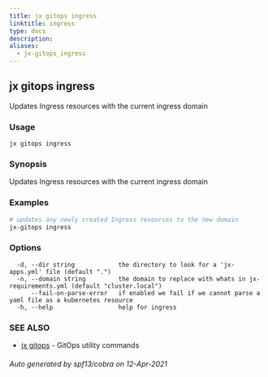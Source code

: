 ```yaml
---
title: jx gitops ingress
linktitle: ingress
type: docs
description: 
aliases:
  - jx-gitops_ingress
---
```


## jx gitops ingress

Updates Ingress resources with the current ingress domain

### Usage

```
jx gitops ingress
```

### Synopsis

Updates Ingress resources with the current ingress domain

### Examples

  ```bash
  # updates any newly created Ingress resources to the new domain
  jx-gitops ingress

  ```
### Options

```
  -d, --dir string            the directory to look for a 'jx-apps.yml' file (default ".")
  -n, --domain string         the domain to replace with whats in jx-requirements.yml (default "cluster.local")
      --fail-on-parse-error   if enabled we fail if we cannot parse a yaml file as a kubernetes resource
  -h, --help                  help for ingress
```

### SEE ALSO

* [jx gitops](..)	 - GitOps utility commands

###### Auto generated by spf13/cobra on 12-Apr-2021
